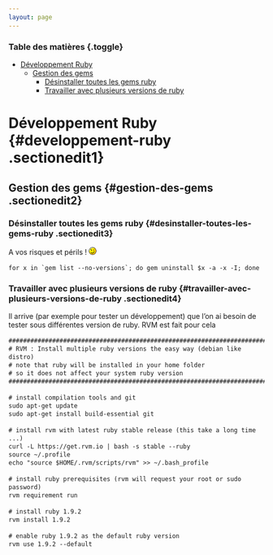 ```yaml
---
layout: page
---
```


### Table des matières {.toggle}

-   [Développement Ruby](start.html#developpement-ruby)
    -   [Gestion des gems](start.html#gestion-des-gems)
        -   [Désinstaller toutes les gems
            ruby](start.html#desinstaller-toutes-les-gems-ruby)
        -   [Travailler avec plusieurs versions de
            ruby](start.html#travailler-avec-plusieurs-versions-de-ruby)

Développement Ruby {#developpement-ruby .sectionedit1}
==================

Gestion des gems {#gestion-des-gems .sectionedit2}
----------------

### Désinstaller toutes les gems ruby {#desinstaller-toutes-les-gems-ruby .sectionedit3}

A vos risques et périls !
![;-)](../../../../lib/images/smileys/icon_wink.gif)

~~~ {.code .bash}
for x in `gem list --no-versions`; do gem uninstall $x -a -x -I; done
~~~

### Travailler avec plusieurs versions de ruby {#travailler-avec-plusieurs-versions-de-ruby .sectionedit4}

Il arrive (par exemple pour tester un développement) que l’on ai besoin
de tester sous différentes version de ruby. RVM est fait pour cela

~~~ {.code .bash}
########################################################################
# RVM : Install multiple ruby versions the easy way (debian like distro)
# note that ruby will be installed in your home folder
# so it does not affect your system ruby version
########################################################################
 
# install compilation tools and git
sudo apt-get update
sudo apt-get install build-essential git
 
# install rvm with latest ruby stable release (this take a long time ...)
curl -L https://get.rvm.io | bash -s stable --ruby
source ~/.profile
echo "source $HOME/.rvm/scripts/rvm" >> ~/.bash_profile
 
# install ruby prerequisites (rvm will request your root or sudo password)
rvm requirement run
 
# install ruby 1.9.2 
rvm install 1.9.2
 
# enable ruby 1.9.2 as the default ruby version
rvm use 1.9.2 --default
~~~
